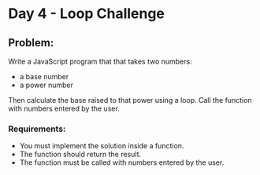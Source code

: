 # Day 4 - Loop Challenge

## Problem:
Write a JavaScript program that that takes two numbers:
- a base number  
- a power number  

Then calculate the base raised to that power using a loop.
Call the function with numbers entered by the user.

### Requirements:
- You must implement the solution inside a function.  
- The function should return the result.  
- The function must be called with numbers entered by the user.
